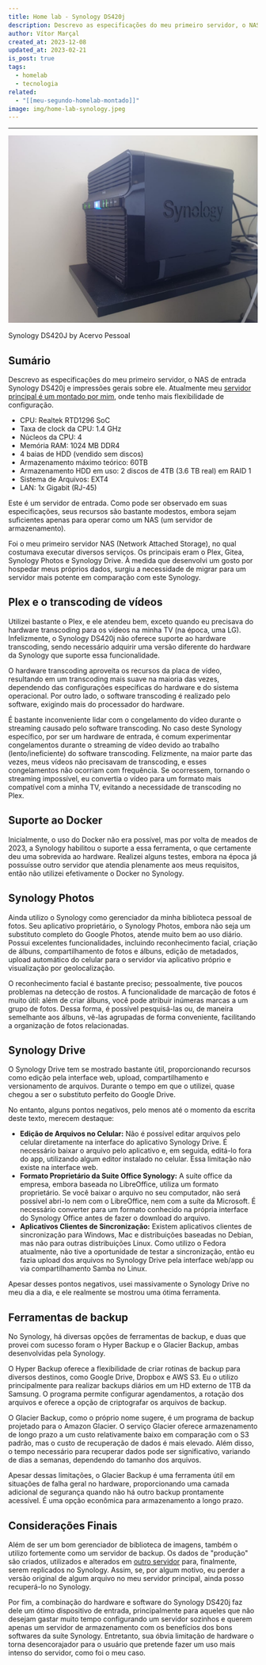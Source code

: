 ```yaml
---
title: Home lab - Synology DS420j
description: Descrevo as especificações do meu primeiro servidor, o NAS de entrada Synology DS420j e impressões gerais sobre ele
author: Vítor Marçal
created_at: 2023-12-08
updated_at: 2023-02-21
is_post: true
tags:
  - homelab
  - tecnologia
related:
  - "[[meu-segundo-homelab-montado]]"
image: img/home-lab-synology.jpeg
---
```

---
![Home lab - Synology DS420j](img/home-lab-synology.jpeg)

Synology DS420J by Acervo Pessoal

## Sumário
Descrevo as especificações do meu primeiro servidor, o NAS de entrada Synology DS420j e impressões gerais sobre ele. Atualmente meu [servidor principal é um montado por mim](https://www.marcal.dev/meu-segundo-homelab-montado/), onde tenho mais flexibilidade de configuração.

*   CPU: Realtek RTD1296 SoC
*   Taxa de clock da CPU: 1.4 GHz
*   Núcleos da CPU: 4
*   Memória RAM: 1024 MB DDR4
*   4 baias de HDD (vendido sem discos)
*   Armazenamento máximo teórico: 60TB
*   Armazenamento HDD em uso: 2 discos de 4TB (3.6 TB real) em RAID 1
*   Sistema de Arquivos: EXT4
*   LAN: 1x Gigabit (RJ-45)

Este é um servidor de entrada. Como pode ser observado em suas especificações, seus recursos são bastante modestos, embora sejam suficientes apenas para operar como um NAS (um servidor de armazenamento).

Foi o meu primeiro servidor NAS (Network Attached Storage), no qual costumava executar diversos serviços. Os principais eram o Plex, Gitea, Synology Photos e Synology Drive. À medida que desenvolvi um gosto por hospedar meus próprios dados, surgiu a necessidade de migrar para um servidor mais potente em comparação com este Synology.

## Plex e o transcoding de vídeos

Utilizei bastante o Plex, e ele atendeu bem, exceto quando eu precisava do hardware transcoding para os vídeos na minha TV (na época, uma LG). Infelizmente, o Synology DS420j não oferece suporte ao hardware transcoding, sendo necessário adquirir uma versão diferente do hardware da Synology que suporte essa funcionalidade.

O hardware transcoding aproveita os recursos da placa de vídeo, resultando em um transcoding mais suave na maioria das vezes, dependendo das configurações específicas do hardware e do sistema operacional. Por outro lado, o software transcoding é realizado pelo software, exigindo mais do processador do hardware.

É bastante inconveniente lidar com o congelamento do vídeo durante o streaming causado pelo software transcoding. No caso deste Synology específico, por ser um hardware de entrada, é comum experimentar congelamentos durante o streaming de vídeo devido ao trabalho (lento/ineficiente) do software transcoding. Felizmente, na maior parte das vezes, meus vídeos não precisavam de transcoding, e esses congelamentos não ocorriam com frequência. Se ocorressem, tornando o streaming impossível, eu convertia o vídeo para um formato mais compatível com a minha TV, evitando a necessidade de transcoding no Plex.

## Suporte ao Docker

Inicialmente, o uso do Docker não era possível, mas por volta de meados de 2023, a Synology habilitou o suporte a essa ferramenta, o que certamente deu uma sobrevida ao hardware. Realizei alguns testes, embora na época já possuísse outro servidor que atendia plenamente aos meus requisitos, então não utilizei efetivamente o Docker no Synology.

## Synology Photos

Ainda utilizo o Synology como gerenciador da minha biblioteca pessoal de fotos. Seu aplicativo proprietário, o Synology Photos, embora não seja um substituto completo do Google Photos, atende muito bem ao uso diário. Possui excelentes funcionalidades, incluindo reconhecimento facial, criação de álbuns, compartilhamento de fotos e álbuns, edição de metadados, upload automático do celular para o servidor via aplicativo próprio e visualização por geolocalização.

O reconhecimento facial é bastante preciso; pessoalmente, tive poucos problemas na detecção de rostos. A funcionalidade de marcação de fotos é muito útil: além de criar álbuns, você pode atribuir inúmeras marcas a um grupo de fotos. Dessa forma, é possível pesquisá-las ou, de maneira semelhante aos álbuns, vê-las agrupadas de forma conveniente, facilitando a organização de fotos relacionadas.

## Synology Drive

O Synology Drive tem se mostrado bastante útil, proporcionando recursos como edição pela interface web, upload, compartilhamento e versionamento de arquivos. Durante o tempo em que o utilizei, quase chegou a ser o substituto perfeito do Google Drive.

No entanto, alguns pontos negativos, pelo menos até o momento da escrita deste texto, merecem destaque:

*   **Edição de Arquivos no Celular:** Não é possível editar arquivos pelo celular diretamente na interface do aplicativo Synology Drive. É necessário baixar o arquivo pelo aplicativo e, em seguida, editá-lo fora do app, utilizando algum editor instalado no celular. Essa limitação não existe na interface web.
*   **Formato Proprietário da Suite Office Synology:** A suíte office da empresa, embora baseada no LibreOffice, utiliza um formato proprietário. Se você baixar o arquivo no seu computador, não será possível abri-lo nem com o LibreOffice, nem com a suíte da Microsoft. É necessário converter para um formato conhecido na própria interface do Synology Office antes de fazer o download do arquivo.
*   **Aplicativos Clientes de Sincronização:** Existem aplicativos clientes de sincronização para Windows, Mac e distribuições baseadas no Debian, mas não para outras distribuições Linux. Como utilizo o Fedora atualmente, não tive a oportunidade de testar a sincronização, então eu fazia upload dos arquivos no Synology Drive pela interface web/app ou via compartilhamento Samba no Linux.

Apesar desses pontos negativos, usei massivamente o Synology Drive no meu dia a dia, e ele realmente se mostrou uma ótima ferramenta.

## Ferramentas de backup

No Synology, há diversas opções de ferramentas de backup, e duas que provei com sucesso foram o Hyper Backup e o Glacier Backup, ambas desenvolvidas pela Synology.

O Hyper Backup oferece a flexibilidade de criar rotinas de backup para diversos destinos, como Google Drive, Dropbox e AWS S3. Eu o utilizo principalmente para realizar backups diários em um HD externo de 1TB da Samsung. O programa permite configurar agendamentos, a rotação dos arquivos e oferece a opção de criptografar os arquivos de backup.

O Glacier Backup, como o próprio nome sugere, é um programa de backup projetado para o Amazon Glacier. O serviço Glacier oferece armazenamento de longo prazo a um custo relativamente baixo em comparação com o S3 padrão, mas o custo de recuperação de dados é mais elevado. Além disso, o tempo necessário para recuperar dados pode ser significativo, variando de dias a semanas, dependendo do tamanho dos arquivos.

Apesar dessas limitações, o Glacier Backup é uma ferramenta útil em situações de falha geral no hardware, proporcionando uma camada adicional de segurança quando não há outro backup prontamente acessível. É uma opção econômica para armazenamento a longo prazo.

## Considerações Finais

Além de ser um bom gerenciador de biblioteca de imagens, também o utilizo fortemente como um servidor de backup. Os dados de "produção" são criados, utilizados e alterados em [outro servidor](https://www.marcal.dev/meu-segundo-homelab-montado/) para, finalmente, serem replicados no Synology. Assim, se, por algum motivo, eu perder a versão original de algum arquivo no meu servidor principal, ainda posso recuperá-lo no Synology.

Por fim, a combinação do hardware e software do Synology DS420j faz dele um ótimo dispositivo de entrada, principalmente para aqueles que não desejam gastar muito tempo configurando um servidor sozinhos e querem apenas um servidor de armazenamento com os benefícios dos bons softwares da suíte Synology. Entretanto, sua óbvia limitação de hardware o torna desencorajador para o usuário que pretende fazer um uso mais intenso do servidor, como foi o meu caso.